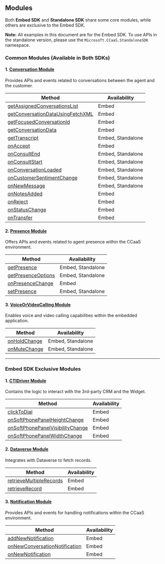 ## Modules

Both **Embed SDK** and **Standalone SDK** share some core modules, while others are exclusive to the Embed SDK.

**Note:**
All examples in this document are for the Embed SDK. To use APIs in the standalone version, please use the
`Microsoft.CCaaS.StandaloneSDK` namespace.

### Common Modules (Available in Both SDKs)

#### 1. [Conversation Module](classes/ConversationModule.md)
Provides APIs and events related to conversations between the agent and the customer.

| Method                                             | Availability     |
|----------------------------------------------------|-----------------|
| [getAssignedConversationsList](classes/ConversationModule.md#getassignedconversationslist) | Embed           |
| [getConversationDataUsingFetchXML](classes/ConversationModule.md#getconversationdatausingfetchxml) | Embed           |
| [getFocusedConversationId](classes/ConversationModule.md#getfocusedconversationid) | Embed           |
| [getConversationData](classes/ConversationModule.md#getconversationdata) | Embed           |
| [getTranscript](classes/ConversationModule.md#gettranscript) | Embed, Standalone |
| [onAccept](classes/ConversationModule.md#onaccept) | Embed           |
| [onConsultEnd](classes/ConversationModule.md#onconsultend) | Embed, Standalone |
| [onConsultStart](classes/ConversationModule.md#onconsultstart) | Embed, Standalone |
| [onConversationLoaded](classes/ConversationModule.md#onconversationloaded) | Embed, Standalone |
| [onCustomerSentimentChange](classes/ConversationModule.md#oncustomersentimentchange) | Embed, Standalone |
| [onNewMessage](classes/ConversationModule.md#onnewmessage) | Embed, Standalone |
| [onNotesAdded](classes/ConversationModule.md#onnotesadded) | Embed           |
| [onReject](classes/ConversationModule.md#onreject) | Embed           |
| [onStatusChange](classes/ConversationModule.md#onstatuschange) | Embed           |
| [onTransfer](classes/ConversationModule.md#ontransfer) | Embed           |

#### 2. [Presence Module](classes/PresenceModule.md)
Offers APIs and events related to agent presence within the CCaaS environment.

| Method                                        | Availability     |
|-----------------------------------------------|-----------------|
| [getPresence](classes/PresenceModule.md#getpresence) | Embed, Standalone |
| [getPresenceOptions](classes/PresenceModule.md#getpresenceoptions) | Embed, Standalone |
| [onPresenceChange](classes/PresenceModule.md#onpresencechange) | Embed           |
| [setPresence](classes/PresenceModule.md#setpresence) | Embed, Standalone |

#### 3. [VoiceOrVideoCalling Module](classes/VoiceOrVideoCallingModule.md)
Enables voice and video calling capabilities within the embedded application.

| Method                                        | Availability     |
|-----------------------------------------------|-----------------|
| [onHoldChange](classes/VoiceOrVideoCallingModule.md#onholdchange) | Embed, Standalone |
| [onMuteChange](classes/VoiceOrVideoCallingModule.md#onmutechange) | Embed, Standalone |

---

### Embed SDK Exclusive Modules

#### 1. [CTIDriver Module](classes/CTIDriverModule.md)
Contains the logic to interact with the 3rd-party CRM and the Widget.

| Method                                        | Availability     |
|-----------------------------------------------|-----------------|
| [clickToDial](classes/CTIDriverModule.md#clicktodial) | Embed           |
| [onSoftPhonePanelHeightChange](classes/CTIDriverModule.md#onsoftphonepanelheightchange) | Embed |
| [onSoftPhonePanelVisibilityChange](classes/CTIDriverModule.md#onsoftphonepanelvisibilitychange) | Embed |
| [onSoftPhonePanelWidthChange](classes/CTIDriverModule.md#onsoftphonepanelwidthchange) | Embed |

#### 2. [Dataverse Module](classes/DataverseModule.md)
Integrates with Dataverse to fetch records.

| Method                                        | Availability     |
|-----------------------------------------------|-----------------|
| [retrieveMultipleRecords](classes/DataverseModule.md#retrievemultiplerecords) | Embed |
| [retrieveRecord](classes/DataverseModule.md#retrieverecord) | Embed |

#### 3. [Notification Module](classes/NotificationModule.md)
Provides APIs and events for handling notifications within the CCaaS environment.

| Method                                        | Availability     |
|-----------------------------------------------|-----------------|
| [addNewNotification](classes/NotificationModule.md#addnewnotification) | Embed |
| [onNewConversationNotification](classes/NotificationModule.md#onnewconversationnotification) | Embed |
| [onNewNotification](classes/NotificationModule.md#onnewnotification) | Embed |
